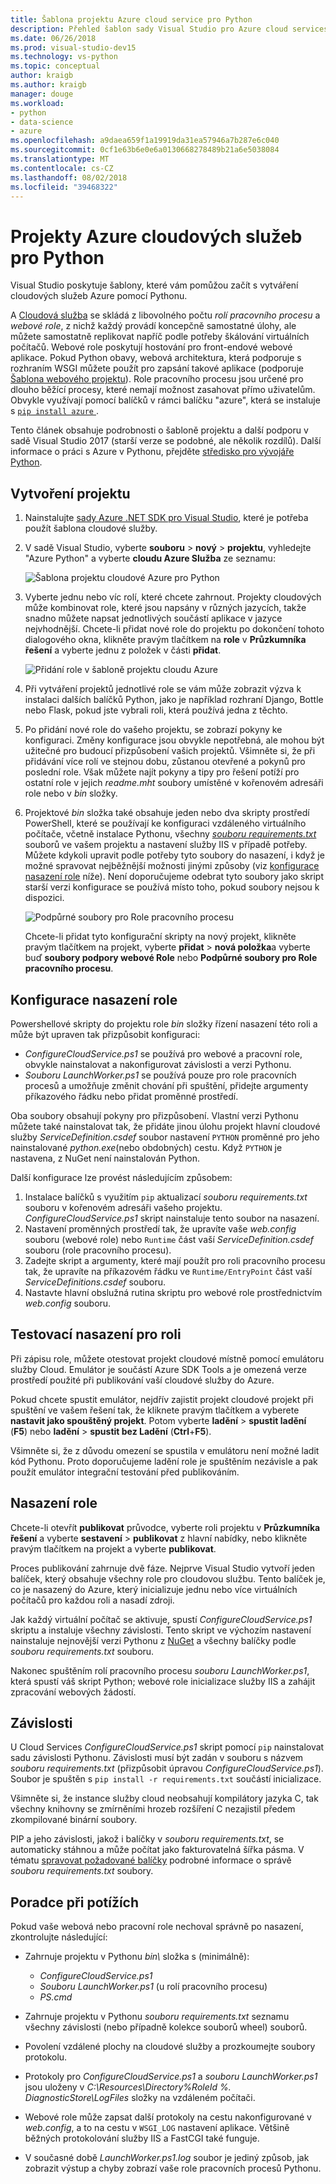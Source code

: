 ```yaml
---
title: Šablona projektu Azure cloud service pro Python
description: Přehled šablon sady Visual Studio pro Azure cloud services, které jsou napsané v Pythonu, včetně nasazení role, závislosti a řešení potíží.
ms.date: 06/26/2018
ms.prod: visual-studio-dev15
ms.technology: vs-python
ms.topic: conceptual
author: kraigb
ms.author: kraigb
manager: douge
ms.workload:
- python
- data-science
- azure
ms.openlocfilehash: a9daea659f1a19919da31ea57946a7b287e6c040
ms.sourcegitcommit: 0cf1e63b6e0e6a0130668278489b21a6e5038084
ms.translationtype: MT
ms.contentlocale: cs-CZ
ms.lasthandoff: 08/02/2018
ms.locfileid: "39468322"
---
```

# <a name="azure-cloud-service-projects-for-python"></a>Projekty Azure cloudových služeb pro Python

Visual Studio poskytuje šablony, které vám pomůžou začít s vytváření cloudových služeb Azure pomocí Pythonu.

A [Cloudová služba](https://docs.microsoft.com/azure/cloud-services/) se skládá z libovolného počtu *rolí pracovního procesu* a *webové role*, z nichž každý provádí koncepčně samostatné úlohy, ale můžete samostatně replikovat napříč podle potřeby škálování virtuálních počítačů. Webové role poskytují hostování pro front-endové webové aplikace. Pokud Python obavy, webová architektura, která podporuje s rozhraním WSGI můžete použít pro zapsání takové aplikace (podporuje [Šablona webového projektu](python-web-application-project-templates.md)). Role pracovního procesu jsou určené pro dlouho běžící procesy, které nemají možnost zasahovat přímo uživatelům. Obvykle využívají pomocí balíčků v rámci balíčku "azure", která se instaluje s [ `pip install azure` ](http://pypi.org/project/azure).

Tento článek obsahuje podrobnosti o šabloně projektu a další podporu v sadě Visual Studio 2017 (starší verze se podobné, ale několik rozdílů). Další informace o práci s Azure v Pythonu, přejděte [středisko pro vývojáře Python](https://docs.microsoft.com/en-us/python/azure/?view=azure-python).

## <a name="create-a-project"></a>Vytvoření projektu

1. Nainstalujte [sady Azure .NET SDK pro Visual Studio](https://visualstudio.microsoft.com/vs/azure-tools/), které je potřeba použít šablona cloudové služby.
1. V sadě Visual Studio, vyberte **souboru** > **nový** > **projektu**, vyhledejte "Azure Python" a vyberte **cloudu Azure Služba** ze seznamu:

    ![Šablona projektu cloudové Azure pro Python](media/template-azure-cloud-project.png)

1. Vyberte jednu nebo víc rolí, které chcete zahrnout. Projekty cloudových může kombinovat role, které jsou napsány v různých jazycích, takže snadno můžete napsat jednotlivých součástí aplikace v jazyce nejvhodnější. Chcete-li přidat nové role do projektu po dokončení tohoto dialogového okna, klikněte pravým tlačítkem na **role** v **Průzkumníka řešení** a vyberte jednu z položek v části **přidat**.

    ![Přidání role v šabloně projektu cloudu Azure](media/template-azure-cloud-service-project-wizard.png)

1. Při vytváření projektů jednotlivé role se vám může zobrazit výzva k instalaci dalších balíčků Python, jako je například rozhraní Django, Bottle nebo Flask, pokud jste vybrali roli, která používá jedna z těchto.

1. Po přidání nové role do vašeho projektu, se zobrazí pokyny ke konfiguraci. Změny konfigurace jsou obvykle nepotřebná, ale mohou být užitečné pro budoucí přizpůsobení vašich projektů. Všimněte si, že při přidávání více rolí ve stejnou dobu, zůstanou otevřené a pokynů pro poslední role. Však můžete najít pokyny a tipy pro řešení potíží pro ostatní role v jejich *readme.mht* soubory umístěné v kořenovém adresáři role nebo v *bin* složky.

1. Projektové *bin* složka také obsahuje jeden nebo dva skripty prostředí PowerShell, které se používají ke konfiguraci vzdáleného virtuálního počítače, včetně instalace Pythonu, všechny [ *souboru requirements.txt* ](#dependencies) souborů ve vašem projektu a nastavení služby IIS v případě potřeby. Můžete kdykoli upravit podle potřeby tyto soubory do nasazení, i když je možné spravovat nejběžnější možnosti jinými způsoby (viz [konfigurace nasazení role](#configure-role-deployment) níže). Není doporučujeme odebrat tyto soubory jako skript starší verzi konfigurace se používá místo toho, pokud soubory nejsou k dispozici.

    ![Podpůrné soubory pro Role pracovního procesu](media/template-azure-cloud-service-worker-role-support-files.png)

    Chcete-li přidat tyto konfigurační skripty na nový projekt, klikněte pravým tlačítkem na projekt, vyberte **přidat** > **nová položka**a vyberte buď **soubory podpory webové Role** nebo **Podpůrné soubory pro Role pracovního procesu**.

## <a name="configure-role-deployment"></a>Konfigurace nasazení role

Powershellové skripty do projektu role *bin* složky řízení nasazení této roli a může být upraven tak přizpůsobit konfiguraci:

- *ConfigureCloudService.ps1* se používá pro webové a pracovní role, obvykle nainstalovat a nakonfigurovat závislosti a verzi Pythonu.
- *Souboru LaunchWorker.ps1* se používá pouze pro role pracovních procesů a umožňuje změnit chování při spuštění, přidejte argumenty příkazového řádku nebo přidat proměnné prostředí.

Oba soubory obsahují pokyny pro přizpůsobení. Vlastní verzi Pythonu můžete také nainstalovat tak, že přidáte jinou úlohu projekt hlavní cloudové služby *ServiceDefinition.csdef* soubor nastavení `PYTHON` proměnné pro jeho nainstalované *python.exe*(nebo obdobných) cestu. Když `PYTHON` je nastavena, z NuGet není nainstalován Python.

Další konfigurace lze provést následujícím způsobem:

1. Instalace balíčků s využitím `pip` aktualizací *souboru requirements.txt* souboru v kořenovém adresáři vašeho projektu. *ConfigureCloudService.ps1* skript nainstaluje tento soubor na nasazení.
1. Nastavení proměnných prostředí tak, že upravíte vaše *web.config* souboru (webové role) nebo `Runtime` část vaší *ServiceDefinition.csdef* souboru (role pracovního procesu).
1. Zadejte skript a argumenty, které mají použít pro roli pracovního procesu tak, že upravíte na příkazovém řádku ve `Runtime/EntryPoint` část vaší *ServiceDefinitions.csdef* souboru.
1. Nastavte hlavní obslužná rutina skriptu pro webové role prostřednictvím *web.config* souboru.

## <a name="test-role-deployment"></a>Testovací nasazení pro roli

Při zápisu role, můžete otestovat projekt cloudové místně pomocí emulátoru služby Cloud. Emulátor je součástí Azure SDK Tools a je omezená verze prostředí použité při publikování vaší cloudové služby do Azure.

Pokud chcete spustit emulátor, nejdřív zajistit projekt cloudové projekt při spuštění ve vašem řešení tak, že kliknete pravým tlačítkem a vyberete **nastavit jako spouštěný projekt**. Potom vyberte **ladění** > **spustit ladění** (**F5**) nebo **ladění** > **spustit bez Ladění** (**Ctrl**+**F5**).

Všimněte si, že z důvodu omezení se spustila v emulátoru není možné ladit kód Pythonu. Proto doporučujeme ladění role je spuštěním nezávisle a pak použít emulátor integrační testování před publikováním.

## <a name="deploy-a-role"></a>Nasazení role

Chcete-li otevřít **publikovat** průvodce, vyberte roli projektu v **Průzkumníka řešení** a vyberte **sestavení** > **publikovat** z hlavní nabídky, nebo klikněte pravým tlačítkem na projekt a vyberte **publikovat**.

Proces publikování zahrnuje dvě fáze. Nejprve Visual Studio vytvoří jeden balíček, který obsahuje všechny role pro cloudovou službu. Tento balíček je, co je nasazený do Azure, který inicializuje jednu nebo více virtuálních počítačů pro každou roli a nasadí zdroji.

Jak každý virtuální počítač se aktivuje, spustí *ConfigureCloudService.ps1* skriptu a instaluje všechny závislosti. Tento skript ve výchozím nastavení nainstaluje nejnovější verzi Pythonu z [NuGet](https://www.nuget.org/packages?q=Tags%3A%22python%22+Authors%3A%22Python+Software+Foundation%22) a všechny balíčky podle *souboru requirements.txt* souboru.

Nakonec spuštěním rolí pracovního procesu *souboru LaunchWorker.ps1*, která spustí váš skript Python; webové role inicializace služby IIS a zahájit zpracování webových žádostí.

## <a name="dependencies"></a>Závislosti

U Cloud Services *ConfigureCloudService.ps1* skript pomocí `pip` nainstalovat sadu závislosti Pythonu. Závislosti musí být zadán v souboru s názvem *souboru requirements.txt* (přizpůsobit úpravou *ConfigureCloudService.ps1*). Soubor je spuštěn s `pip install -r requirements.txt` součástí inicializace.

Všimněte si, že instance služby cloud neobsahují kompilátory jazyka C, tak všechny knihovny se zmírněními hrozeb rozšíření C nezajistil předem zkompilované binární soubory.

PIP a jeho závislosti, jakož i balíčky v *souboru requirements.txt*, se automaticky stáhnou a může počítat jako fakturovatelná šířka pásma. V tématu [spravovat požadované balíčky](managing-required-packages-with-requirements-txt.md) podrobné informace o správě *souboru requirements.txt* soubory.

## <a name="troubleshooting"></a>Poradce při potížích

Pokud vaše webová nebo pracovní role nechoval správně po nasazení, zkontrolujte následující:

- Zahrnuje projektu v Pythonu *bin\\*  složka s (minimálně):

  - *ConfigureCloudService.ps1*
  - *Souboru LaunchWorker.ps1* (u rolí pracovního procesu)
  - *PS.cmd*

- Zahrnuje projektu v Pythonu *souboru requirements.txt* seznamu všechny závislosti (nebo případně kolekce souborů wheel) souborů.
- Povolení vzdálené plochy na cloudové služby a prozkoumejte soubory protokolu.
- Protokoly pro *ConfigureCloudService.ps1* a *souboru LaunchWorker.ps1* jsou uloženy v *C:\Resources\Directory\%RoleId %. DiagnosticStore\LogFiles* složky na vzdáleném počítači.
- Webové role může zapsat další protokoly na cestu nakonfigurované v *web.config*, a to na cestu v `WSGI_LOG` nastavení aplikace. Většině běžných protokolování služby IIS a FastCGI také funguje.
- V současné době *LaunchWorker.ps1.log* soubor je jediný způsob, jak zobrazit výstup a chyby zobrazí vaše role pracovních procesů Pythonu.